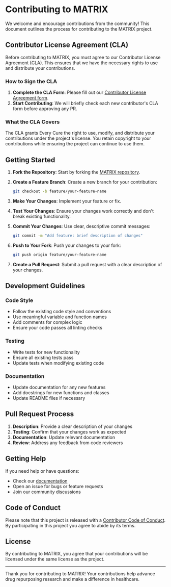 # Contributing to MATRIX

We welcome and encourage contributions from the community! This document outlines the process for
contributing to the MATRIX project.

## Contributor License Agreement (CLA)

Before contributing to MATRIX, you must agree to our Contributor License Agreement (CLA). This
ensures that we have the necessary rights to use and distribute your contributions.

### How to Sign the CLA

1. **Complete the CLA Form**: Please fill out our
   [Contributor License Agreement form](https://docs.google.com/forms/d/e/1FAIpQLSdmXFbF_OrP-DpmvAcrUBypqb8k0_yPKNeeB-iELHOYnZlt-w/viewform).
2. **Start Contributing**: We will briefly check each new contributor's CLA form before approving
   any PR.

### What the CLA Covers

The CLA grants Every Cure the right to use, modify, and distribute your contributions under the
project's license. You retain copyright to your contributions while ensuring the project can
continue to use them.

## Getting Started

1. **Fork the Repository**: Start by forking the
   [MATRIX repository](https://github.com/everycure-org/matrix).

2. **Create a Feature Branch**: Create a new branch for your contribution:

   ```bash
   git checkout -b feature/your-feature-name
   ```

3. **Make Your Changes**: Implement your feature or fix.

4. **Test Your Changes**: Ensure your changes work correctly and don't break existing functionality.

5. **Commit Your Changes**: Use clear, descriptive commit messages:

   ```bash
   git commit -m "Add feature: brief description of changes"
   ```

6. **Push to Your Fork**: Push your changes to your fork:

   ```bash
   git push origin feature/your-feature-name
   ```

7. **Create a Pull Request**: Submit a pull request with a clear description of your changes.

## Development Guidelines

### Code Style

- Follow the existing code style and conventions
- Use meaningful variable and function names
- Add comments for complex logic
- Ensure your code passes all linting checks

### Testing

- Write tests for new functionality
- Ensure all existing tests pass
- Update tests when modifying existing code

### Documentation

- Update documentation for any new features
- Add docstrings for new functions and classes
- Update README files if necessary

## Pull Request Process

1. **Description**: Provide a clear description of your changes
2. **Testing**: Confirm that your changes work as expected
3. **Documentation**: Update relevant documentation
4. **Review**: Address any feedback from code reviewers

## Getting Help

If you need help or have questions:

- Check our [documentation](http://docs.dev.everycure.org)
- Open an issue for bugs or feature requests
- Join our community discussions

## Code of Conduct

Please note that this project is released with a [Contributor Code of Conduct](CODE_OF_CONDUCT.md).
By participating in this project you agree to abide by its terms.

## License

By contributing to MATRIX, you agree that your contributions will be licensed under the same license
as the project.

---

Thank you for contributing to MATRIX! Your contributions help advance drug repurposing research and
make a difference in healthcare.
